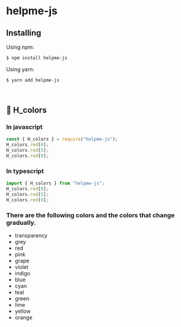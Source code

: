 # helpme-js

## Installing

Using npm:

```bash
$ npm install helpme-js
```

Using yarn:

```bash
$ yarn add helpme-js
```

<br/>

## 🎈 H_colors

### In javascript

```js
const { H_colors } = require("helpme-js");
H_colors.red[0];
H_colors.red[5];
H_colors.red[9];
```

### In typescript

```ts
import { H_colors } from "helpme-js";
H_colors.red[0];
H_colors.red[5];
H_colors.red[9];
```

### There are the following colors and the colors that change gradually.

- transparency
- grey
- red
- pink
- grape
- violet
- indigo
- blue
- cyan
- teal
- green
- lime
- yellow
- orange
